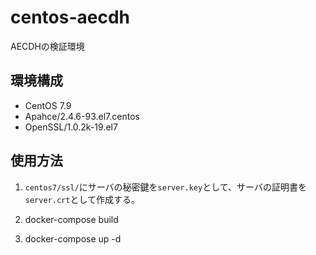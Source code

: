 # centos-aecdh

AECDHの検証環境

## 環境構成

- CentOS 7.9
- Apahce/2.4.6-93.el7.centos
- OpenSSL/1.0.2k-19.el7

## 使用方法

1. `centos7/ssl/`にサーバの秘密鍵を`server.key`として、サーバの証明書を`server.crt`として作成する。

2. docker-compose build

3. docker-compose up -d

